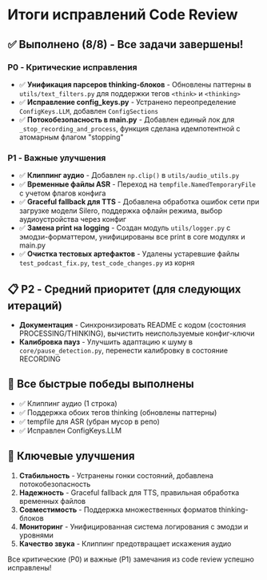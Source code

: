 # Итоги исправлений Code Review

## ✅ Выполнено (8/8) - Все задачи завершены!

### P0 - Критические исправления
- ✅ **Унификация парсеров thinking-блоков** - Обновлены паттерны в `utils/text_filters.py` для поддержки тегов `<think>` и `<thinking>`
- ✅ **Исправление config_keys.py** - Устранено переопределение `ConfigKeys.LLM`, добавлен `ConfigSections`
- ✅ **Потокобезопасность в main.py** - Добавлен единый лок для `_stop_recording_and_process`, функция сделана идемпотентной с атомарным флагом "stopping"

### P1 - Важные улучшения
- ✅ **Клиппинг аудио** - Добавлен `np.clip()` в `utils/audio_utils.py`
- ✅ **Временные файлы ASR** - Переход на `tempfile.NamedTemporaryFile` с учетом флагов конфига
- ✅ **Graceful fallback для TTS** - Добавлена обработка ошибок сети при загрузке модели Silero, поддержка офлайн режима, выбор аудиоустройства через конфиг
- ✅ **Замена print на logging** - Создан модуль `utils/logger.py` с эмодзи-форматтером, унифицированы все print в core модулях и main.py
- ✅ **Очистка тестовых артефактов** - Удалены устаревшие файлы `test_podcast_fix.py`, `test_code_changes.py` из корня

## 📋 P2 - Средний приоритет (для следующих итераций)

- **Документация** - Синхронизировать README с кодом (состояния PROCESSING/THINKING), вычистить неиспользуемые конфиг-ключи
- **Калибровка пауз** - Улучшить адаптацию к шуму в `core/pause_detection.py`, перенести калибровку в состояние RECORDING

## 🚀 Все быстрые победы выполнены
- ✅ Клиппинг аудио (1 строка)
- ✅ Поддержка обоих тегов thinking (обновлены паттерны)
- ✅ tempfile для ASR (убран мусор в репо)
- ✅ Исправлен ConfigKeys.LLM

## 🎉 Ключевые улучшения

1. **Стабильность** - Устранены гонки состояний, добавлена потокобезопасность
2. **Надежность** - Graceful fallback для TTS, правильная обработка временных файлов
3. **Совместимость** - Поддержка множественных форматов thinking-блоков
4. **Мониторинг** - Унифицированная система логирования с эмодзи и уровнями
5. **Качество звука** - Клиппинг предотвращает искажения аудио

Все критические (P0) и важные (P1) замечания из code review успешно исправлены!